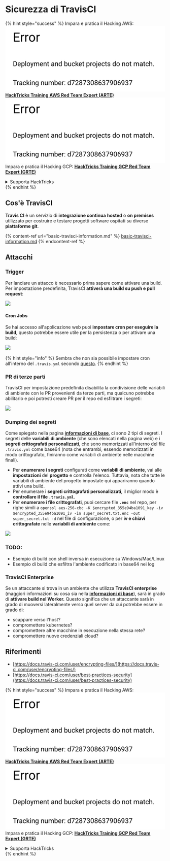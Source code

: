 # Sicurezza di TravisCI

{% hint style="success" %}
Impara e pratica il Hacking AWS:<img src="../../.gitbook/assets/image (1) (1).png" alt="" data-size="line">[**HackTricks Training AWS Red Team Expert (ARTE)**](https://training.hacktricks.xyz/courses/arte)<img src="../../.gitbook/assets/image (1) (1).png" alt="" data-size="line">\
Impara e pratica il Hacking GCP: <img src="../../.gitbook/assets/image (2).png" alt="" data-size="line">[**HackTricks Training GCP Red Team Expert (GRTE)**<img src="../../.gitbook/assets/image (2).png" alt="" data-size="line">](https://training.hacktricks.xyz/courses/grte)

<details>

<summary>Supporta HackTricks</summary>

* Controlla i [**piani di abbonamento**](https://github.com/sponsors/carlospolop)!
* **Unisciti al** 💬 [**gruppo Discord**](https://discord.gg/hRep4RUj7f) o al [**gruppo telegram**](https://t.me/peass) o **seguici** su **Twitter** 🐦 [**@hacktricks\_live**](https://twitter.com/hacktricks\_live)**.**
* **Condividi trucchi di hacking inviando PR ai** [**HackTricks**](https://github.com/carlospolop/hacktricks) e [**HackTricks Cloud**](https://github.com/carlospolop/hacktricks-cloud) repos su github.

</details>
{% endhint %}

## Cos'è TravisCI

**Travis CI** è un servizio di **integrazione continua** **hosted** o **on premises** utilizzato per costruire e testare progetti software ospitati su diverse **piattaforme git**.

{% content-ref url="basic-travisci-information.md" %}
[basic-travisci-information.md](basic-travisci-information.md)
{% endcontent-ref %}

## Attacchi

### Trigger

Per lanciare un attacco è necessario prima sapere come attivare una build. Per impostazione predefinita, TravisCI **attiverà una build su push e pull request**:

![](<../../.gitbook/assets/image (145).png>)

#### Cron Jobs

Se hai accesso all'applicazione web puoi **impostare cron per eseguire la build**, questo potrebbe essere utile per la persistenza o per attivare una build:

![](<../../.gitbook/assets/image (243).png>)

{% hint style="info" %}
Sembra che non sia possibile impostare cron all'interno del `.travis.yml` secondo [questo](https://github.com/travis-ci/travis-ci/issues/9162).
{% endhint %}

### PR di terze parti

TravisCI per impostazione predefinita disabilita la condivisione delle variabili di ambiente con le PR provenienti da terze parti, ma qualcuno potrebbe abilitarlo e poi potresti creare PR per il repo ed esfiltrare i segreti:

![](<../../.gitbook/assets/image (208).png>)

### Dumping dei segreti

Come spiegato nella pagina [**informazioni di base**](basic-travisci-information.md), ci sono 2 tipi di segreti. I segreti delle **variabili di ambiente** (che sono elencati nella pagina web) e i **segreti crittografati personalizzati**, che sono memorizzati all'interno del file `.travis.yml` come base64 (nota che entrambi, essendo memorizzati in modo crittografato, finiranno come variabili di ambiente nelle macchine finali).

* Per **enumerare i segreti** configurati come **variabili di ambiente**, vai alle **impostazioni** del **progetto** e controlla l'elenco. Tuttavia, nota che tutte le variabili di ambiente del progetto impostate qui appariranno quando attivi una build.
* Per enumerare i **segreti crittografati personalizzati**, il miglior modo è **controllare il file `.travis.yml`**.
* Per **enumerare i file crittografati**, puoi cercare file **`.enc`** nel repo, per righe simili a `openssl aes-256-cbc -K $encrypted_355e94ba1091_key -iv $encrypted_355e94ba1091_iv -in super_secret.txt.enc -out super_secret.txt -d` nel file di configurazione, o per **iv e chiavi crittografate** nelle **variabili di ambiente** come:

![](<../../.gitbook/assets/image (81).png>)

### TODO:

* Esempio di build con shell inversa in esecuzione su Windows/Mac/Linux
* Esempio di build che esfiltra l'ambiente codificato in base64 nei log

### TravisCI Enterprise

Se un attaccante si trova in un ambiente che utilizza **TravisCI enterprise** (maggiori informazioni su cosa sia nella [**informazioni di base**](basic-travisci-information.md#travisci-enterprise)), sarà in grado di **attivare build nel Worker.** Questo significa che un attaccante sarà in grado di muoversi lateralmente verso quel server da cui potrebbe essere in grado di:

* scappare verso l'host?
* compromettere kubernetes?
* compromettere altre macchine in esecuzione nella stessa rete?
* compromettere nuove credenziali cloud?

## Riferimenti

* [https://docs.travis-ci.com/user/encrypting-files/](https://docs.travis-ci.com/user/encrypting-files/)
* [https://docs.travis-ci.com/user/best-practices-security](https://docs.travis-ci.com/user/best-practices-security)

{% hint style="success" %}
Impara e pratica il Hacking AWS:<img src="../../.gitbook/assets/image (1) (1).png" alt="" data-size="line">[**HackTricks Training AWS Red Team Expert (ARTE)**](https://training.hacktricks.xyz/courses/arte)<img src="../../.gitbook/assets/image (1) (1).png" alt="" data-size="line">\
Impara e pratica il Hacking GCP: <img src="../../.gitbook/assets/image (2).png" alt="" data-size="line">[**HackTricks Training GCP Red Team Expert (GRTE)**<img src="../../.gitbook/assets/image (2).png" alt="" data-size="line">](https://training.hacktricks.xyz/courses/grte)

<details>

<summary>Supporta HackTricks</summary>

* Controlla i [**piani di abbonamento**](https://github.com/sponsors/carlospolop)!
* **Unisciti al** 💬 [**gruppo Discord**](https://discord.gg/hRep4RUj7f) o al [**gruppo telegram**](https://t.me/peass) o **seguici** su **Twitter** 🐦 [**@hacktricks\_live**](https://twitter.com/hacktricks\_live)**.**
* **Condividi trucchi di hacking inviando PR ai** [**HackTricks**](https://github.com/carlospolop/hacktricks) e [**HackTricks Cloud**](https://github.com/carlospolop/hacktricks-cloud) repos su github.

</details>
{% endhint %}
